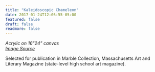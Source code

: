 ```yaml
---
title: "Kaleidoscopic Chameleon"
date: 2017-01-24T12:05:55-05:00
featured: false
draft: false
readmore: false
---
```


*Acrylic on 16"24" canvas*  
*[Image Source](https://i.imgur.com/hv2lFsf.jpg)*

Selected for publication in Marble Collection, Massachusetts Art and Literary Magazine (state-level high school art magazine).

<!--more-->